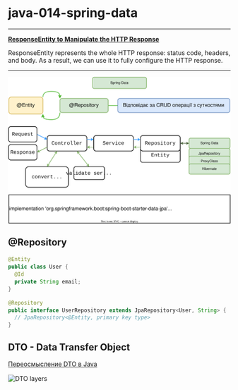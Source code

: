 # java-014-spring-data

---

[**ResponseEntity to Manipulate the HTTP Response**](https://www.baeldung.com/spring-response-entity)

ResponseEntity represents the whole HTTP response: status code, headers, and body. As a result, we can use it to fully configure the HTTP response.

---

<img src="./imgs/003 Spring Data.svg" align="center" alt="Lesson schema"/>

## @Repository

```java
@Entity
public class User {
  @Id
  private String email;
}
```

```java
@Repository
public interface UserRepository extends JpaRepository<User, String> {
  // JpaRepository<@Entity, primary key type>
}
```

## DTO - Data Transfer Object

[Переосмысление DTO в Java](https://habr.com/ru/post/513072/)

<img src="https://blog.scottlogic.com/swaterman/assets/rethinking-the-java-dto/layers.png" align="center" alt="DTO layers" width="600"/>